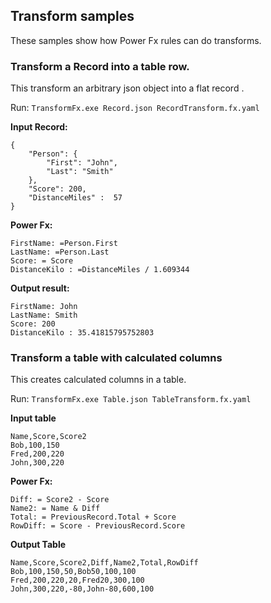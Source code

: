 ﻿## Transform samples 

These samples show how Power Fx rules can do transforms.


### Transform a Record into a table row.
This transform an arbitrary json object into a flat record . 

Run: `TransformFx.exe Record.json RecordTransform.fx.yaml`

**Input Record:**
```
{
    "Person": {
        "First": "John",
        "Last": "Smith"
    },
    "Score": 200,
    "DistanceMiles" :  57
}
```

**Power Fx:**
```
FirstName: =Person.First
LastName: =Person.Last
Score: = Score
DistanceKilo : =DistanceMiles / 1.609344
```


**Output result:**
```
FirstName: John
LastName: Smith
Score: 200
DistanceKilo : 35.41815795752803
```


### Transform a table with calculated columns
This creates calculated columns in a table. 

Run: `TransformFx.exe Table.json TableTransform.fx.yaml`

**Input table**
```
Name,Score,Score2
Bob,100,150
Fred,200,220
John,300,220
```

**Power Fx:**
```
Diff: = Score2 - Score
Name2: = Name & Diff
Total: = PreviousRecord.Total + Score
RowDiff: = Score - PreviousRecord.Score
```

**Output Table** 
```
Name,Score,Score2,Diff,Name2,Total,RowDiff
Bob,100,150,50,Bob50,100,100
Fred,200,220,20,Fred20,300,100
John,300,220,-80,John-80,600,100
```

